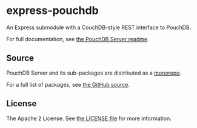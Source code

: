 express-pouchdb
===============

An Express submodule with a CouchDB-style REST interface to PouchDB.

For full documentation, see [the PouchDB Server readme](https://github.com/pouchdb/pouchdb-server#readme).

Source
------

PouchDB Server and its sub-packages are distributed as a [monorepo](https://github.com/babel/babel/blob/master/doc/design/monorepo.md).

For a full list of packages, see [the GitHub source](https://github.com/pouchdb/pouchdb-server/tree/master/packages/node_modules).

License
-------

The Apache 2 License. See [the LICENSE file](https://github.com/pouchdb/pouchdb-server/blob/master/LICENSE) for more information.
